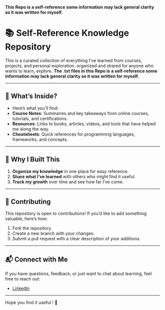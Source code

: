 **This Repo is a self-reference some information may lack general clarity as it was written for myself.**
# 📚 Self-Reference Knowledge Repository  
This is a curated collection of everything I've learned from courses, projects, and personal exploration. organized and shared for anyone who wants to learn, explore.
**The .txt files in this Repo is a self-reference some information may lack general clarity as it was written for myself.**

---

## 🌟 What’s Inside?  
- Here’s what you’ll find:  
- **Course Notes**: Summaries and key takeaways from online courses, tutorials, and certifications.    
- **Resources**: Links to books, articles, videos, and tools that have helped me along the way.  
- **Cheatsheets**: Quick references for programming languages, frameworks, and concepts.
   
---

## 🚀 Why I Built This  

1. **Organize my knowledge** in one place for easy reference.  
2. **Share what I’ve learned** with others who might find it useful.  
3. **Track my growth** over time and see how far I’ve come.

---

## 🤝 Contributing  
This repository is open to contributions! If you’d like to add something valuable, here’s how:  
1. Fork the repository.  
2. Create a new branch with your changes.  
3. Submit a pull request with a clear description of your additions.    

---

## 📬 Connect with Me  
If you have questions, feedback, or just want to chat about learning, feel free to reach out:  
- [LinkedIn](#https://www.linkedin.com/in/anas-khaled-b47538267/)    

---

Hope you find it useful ! 🚀  
